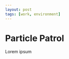 ```yaml
---
layout: post
tags: [work, environment]
---
```


# Particle Patrol

<!-- Redate post based on original Particle Patrol date and/or domain registration -->

Lorem ipsum
